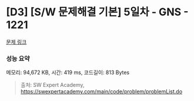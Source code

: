 # [D3] [S/W 문제해결 기본] 5일차 - GNS - 1221 

[문제 링크](https://swexpertacademy.com/main/code/problem/problemDetail.do?contestProbId=AV14jJh6ACYCFAYD) 

### 성능 요약

메모리: 94,672 KB, 시간: 419 ms, 코드길이: 813 Bytes



> 출처: SW Expert Academy, https://swexpertacademy.com/main/code/problem/problemList.do